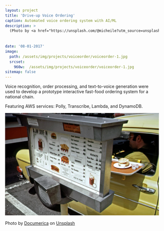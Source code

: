 ```yaml
---
layout: project
title: 'Drive-up Voice Ordering'
caption: Automated voice ordering system with AI/ML
description: >
  (Photo by <a href="https://unsplash.com/@micheile?utm_source=unsplash&utm_medium=referral&utm_content=creditCopyText">micheile dot com</a> on <a href="https://unsplash.com/s/photos/drive-in-order?utm_source=unsplash&utm_medium=referral&utm_content=creditCopyText">Unsplash</a>)
 

date: '08-01-2017'
image: 
  path: /assets/img/projects/voiceorder/voiceorder-1.jpg
  srcset: 
    960w:  /assets/img/projects/voiceorder/voiceorder-1.jpg
sitemap: false
---
```


Voice recognition, order processing, and text-to-voice generation were used to develop a prototype interactive fast-food ordering system for a national chain. 


Featuring AWS services: Polly, Transcribe, Lambda, and DynamoDB.

![](/assets/img/projects/voiceorder/voiceorder-2.jpg)


Photo by <a href="https://unsplash.com/es/@documerica?utm_source=unsplash&utm_medium=referral&utm_content=creditCopyText">Documerica</a> on <a href="https://unsplash.com/s/photos/fast-food-drive-in?utm_source=unsplash&utm_medium=referral&utm_content=creditCopyText">Unsplash</a>
  
